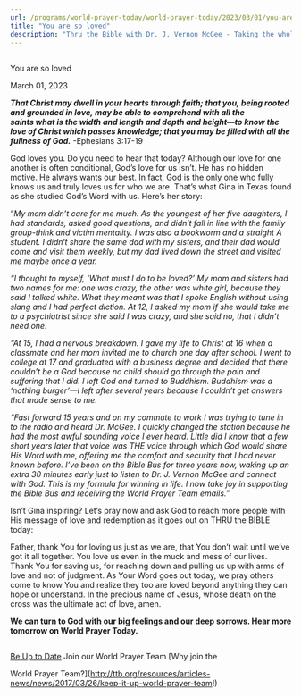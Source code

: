 ```yaml
---
url: /programs/world-prayer-today/world-prayer-today/2023/03/01/you-are-so-loved
title: "You are so loved"
description: "Thru the Bible with Dr. J. Vernon McGee - Taking the whole Word to the whole world"
---
```







## 
 You are so loved


March 01, 2023




***That Christ may dwell in your hearts through faith; that you, being rooted and grounded in love, may be able to comprehend with all the saints what is the width and length and depth and height—to know the love of Christ which passes knowledge; that you may be filled with all the fullness of God.*** -Ephesians 3:17-19

God loves you. Do you need to hear that today? Although our love for one another is often conditional, God’s love for us isn’t. He has no hidden motive. He always wants our best. In fact, God is the only one who fully knows us and truly loves us for who we are. That’s what Gina in Texas found as she studied God’s Word with us. Here’s her story:

“*My mom didn’t care for me much. As the youngest of her five daughters, I had standards, asked good questions, and didn‘t fall in line with the family group-think and victim mentality. I was also a bookworm and a straight A student. I didn‘t share the same dad with my sisters, and their dad would come and visit them weekly, but my dad lived down the street and visited me maybe once a year.* 

*“I thought to myself, ‘What must I do to be loved?’ My mom and sisters had two names for me: one was crazy, the other was white girl, because they said I talked white. What they meant was that I spoke English without using slang and I had perfect diction. At 12, I asked my mom if she would take me to a psychiatrist since she said I was crazy, and she said no, that I didn’t need one.* 

*“At 15, I had a nervous breakdown. I gave my life to Christ at 16 when a classmate and her mom invited me to church one day after school. I went to college at 17 and graduated with a business degree and decided that there couldn’t be a God because no child should go through the pain and suffering that I did. I left God and turned to Buddhism. Buddhism was a ‘nothing burger’—I left after several years because I couldn’t get answers that made sense to me.* 

*“Fast forward 15 years and on my commute to work I was trying to tune in to the radio and heard Dr. McGee. I quickly changed the station because he had the most awful sounding voice I ever heard. Little did I know that a few short years later that voice was THE voice through which God would share His Word with me, offering me the comfort and security that I had never known before. I’ve been on the Bible Bus for three years now, waking up an extra 30 minutes early just to listen to Dr. J. Vernon McGee and connect with God. This is my formula for winning in life. I now take joy in supporting the Bible Bus and receiving the World Prayer Team emails.”*

Isn’t Gina inspiring? Let’s pray now and ask God to reach more people with His message of love and redemption as it goes out on THRU the BIBLE today:

Father, thank You for loving us just as we are, that You don’t wait until we’ve got it all together. You love us even in the muck and mess of our lives. Thank You for saving us, for reaching down and pulling us up with arms of love and not of judgment. As Your Word goes out today, we pray others come to know You and realize they too are loved beyond anything they can hope or understand. In the precious name of Jesus, whose death on the cross was the ultimate act of love, amen.

**We can turn to God with our big feelings and our deep sorrows. Hear more tomorrow on World Prayer Today.**







## 




[Be Up to Date](http://feeds.feedburner.com/WorldPrayerToday "World Prayer Today RSS Feed")
Join our World Prayer Team
[Why join the  

World Prayer Team?](http://ttb.org/resources/articles-news/news/2017/03/26/keep-it-up-world-prayer-team!)




